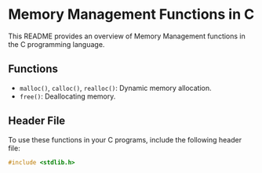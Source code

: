 # Memory Management Functions in C

This README provides an overview of Memory Management functions in the C programming language.

## Functions
- `malloc()`, `calloc()`, `realloc()`: Dynamic memory allocation.
- `free()`: Deallocating memory.

## Header File
To use these functions in your C programs, include the following header file:

```c
#include <stdlib.h>
```
